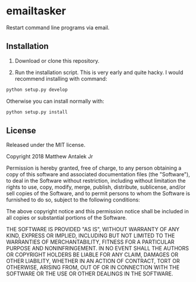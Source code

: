 # emailtasker

Restart command line programs via email.

## Installation

1) Download or clone this repository.

2) Run the installation script.
This is very early and quite hacky. I would recommend installing with command:
```bash
python setup.py develop
```

Otherwise you can install normally with:
```bash
python setup.py install
```

## License
Released under the MIT license.

Copyright 2018 Matthew Antalek Jr

Permission is hereby granted, free of charge, to any person obtaining a copy of this software and associated documentation files (the "Software"), to deal in the Software without restriction, including without limitation the rights to use, copy, modify, merge, publish, distribute, sublicense, and/or sell copies of the Software, and to permit persons to whom the Software is furnished to do so, subject to the following conditions:

The above copyright notice and this permission notice shall be included in all copies or substantial portions of the Software.

THE SOFTWARE IS PROVIDED "AS IS", WITHOUT WARRANTY OF ANY KIND, EXPRESS OR IMPLIED, INCLUDING BUT NOT LIMITED TO THE WARRANTIES OF MERCHANTABILITY, FITNESS FOR A PARTICULAR PURPOSE AND NONINFRINGEMENT. IN NO EVENT SHALL THE AUTHORS OR COPYRIGHT HOLDERS BE LIABLE FOR ANY CLAIM, DAMAGES OR OTHER LIABILITY, WHETHER IN AN ACTION OF CONTRACT, TORT OR OTHERWISE, ARISING FROM, OUT OF OR IN CONNECTION WITH THE SOFTWARE OR THE USE OR OTHER DEALINGS IN THE SOFTWARE.
